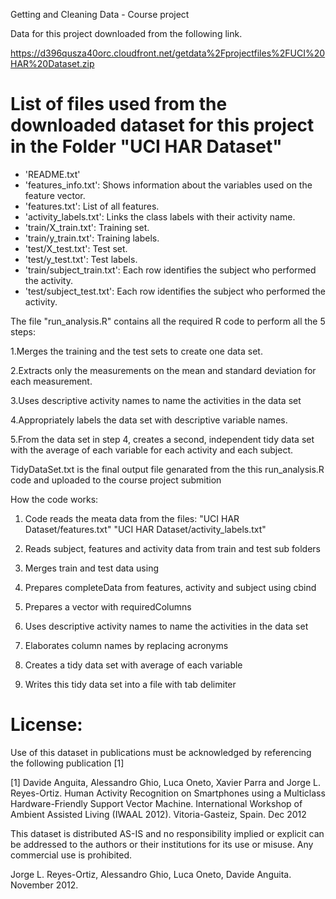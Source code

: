 Getting and Cleaning Data - Course project

Data for this project downloaded from the following link.

https://d396qusza40orc.cloudfront.net/getdata%2Fprojectfiles%2FUCI%20HAR%20Dataset.zip 

List of files used from the downloaded dataset for this project in the Folder "UCI HAR Dataset"
==============================================================================================

- 'README.txt'
- 'features_info.txt': Shows information about the variables used on the feature vector.
- 'features.txt': List of all features.
- 'activity_labels.txt': Links the class labels with their activity name.
- 'train/X_train.txt': Training set.
- 'train/y_train.txt': Training labels.
- 'test/X_test.txt': Test set.
- 'test/y_test.txt': Test labels.
- 'train/subject_train.txt': Each row identifies the subject who performed the activity. 
- 'test/subject_test.txt': Each row identifies the subject who performed the activity.  

The file "run_analysis.R" contains all the required R code to perform all the 5 steps:
 
1.Merges the training and the test sets to create one data set.

2.Extracts only the measurements on the mean and standard deviation for each measurement. 

3.Uses descriptive activity names to name the activities in the data set

4.Appropriately labels the data set with descriptive variable names. 

5.From the data set in step 4, creates a second, independent tidy data set with the average of each variable for each activity and each subject.

TidyDataSet.txt is the final output file genarated from the this run_analysis.R code and uploaded to the course project submition

How the code works:
1. Code reads the meata data from the files:
   "UCI HAR Dataset/features.txt"
    "UCI HAR Dataset/activity_labels.txt"

2. Reads subject, features and activity data from train and test sub folders

3. Merges train and test data using 

4. Prepares completeData from features, activity and subject using cbind

5. Prepares a vector with requiredColumns

6. Uses descriptive activity names to name the activities in the data set

7. Elaborates column names by replacing acronyms

8. Creates a tidy data set with average of each variable

9. Writes this tidy data set into a file with tab delimiter
 
License:
========
Use of this dataset in publications must be acknowledged by referencing the following publication [1] 

[1] Davide Anguita, Alessandro Ghio, Luca Oneto, Xavier Parra and Jorge L. Reyes-Ortiz. Human Activity Recognition on Smartphones using a Multiclass Hardware-Friendly Support Vector Machine. International Workshop of Ambient Assisted Living (IWAAL 2012). Vitoria-Gasteiz, Spain. Dec 2012

This dataset is distributed AS-IS and no responsibility implied or explicit can be addressed to the authors or their institutions for its use or misuse. Any commercial use is prohibited.

Jorge L. Reyes-Ortiz, Alessandro Ghio, Luca Oneto, Davide Anguita. November 2012.
